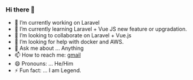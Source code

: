 ### Hi there 👋


- 🔭 I’m currently working on Laravel
- 🌱 I’m currently learning Laravel + Vue JS new feature or upgradation.
- 👯 I’m looking to collaborate on Laravel + Vue.js
- 🤔 I’m looking for help with docker and AWS.
- 💬 Ask me about ... Anything
- 📫 How to reach me: [gmail](alikhalidramay@gmail.com)
- 😄 Pronouns: ... He/Him
- ⚡ Fun fact: ... I am Legend.

